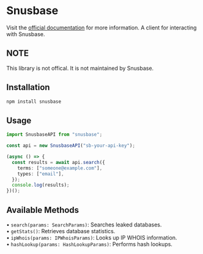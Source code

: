 # Snusbase

Visit the [official documentation](https://docs.snusbase.com) for more information.
A client for interacting with Snusbase.

## NOTE

This library is not offical. It is not maintained by Snusbase.

## Installation

```bash
npm install snusbase
```

## Usage

```typescript
import SnusbaseAPI from "snusbase";

const api = new SnusbaseAPI("sb-your-api-key");

(async () => {
  const results = await api.search({
    terms: ["someone@example.com"],
    types: ["email"],
  });
  console.log(results);
})();
```

## Available Methods

• `search(params: SearchParams)`: Searches leaked databases.  
• `getStats()`: Retrieves database statistics.  
• `ipWhois(params: IPWhoisParams)`: Looks up IP WHOIS information.  
• `hashLookup(params: HashLookupParams)`: Performs hash lookups.

